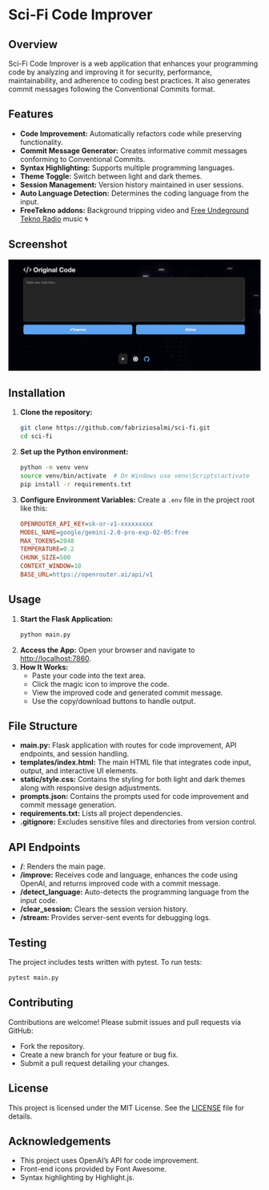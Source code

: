# Sci-Fi Code Improver

## Overview
Sci-Fi Code Improver is a web application that enhances your programming code by analyzing and improving it for security, performance, maintainability, and adherence to coding best practices. It also generates commit messages following the Conventional Commits format.

## Features
- **Code Improvement:** Automatically refactors code while preserving functionality.
- **Commit Message Generator:** Creates informative commit messages conforming to Conventional Commits.
- **Syntax Highlighting:** Supports multiple programming languages.
- **Theme Toggle:** Switch between light and dark themes.
- **Session Management:** Version history maintained in user sessions.
- **Auto Language Detection:** Determines the coding language from the input.
- **FreeTekno addons:** Background tripping video and [Free Undeground Tekno Radio](https://radio.free-tekno.com) music 🌀

## Screenshot

![screenshot](https://github.com/fabriziosalmi/sci-fi/blob/main/static/sci-fi_screenshot.png?raw=true)

## Installation
1. **Clone the repository:**
   ```bash
   git clone https://github.com/fabriziosalmi/sci-fi.git
   cd sci-fi
   ```
2. **Set up the Python environment:**
   ```bash
   python -m venv venv
   source venv/bin/activate  # On Windows use venv\Scripts\activate
   pip install -r requirements.txt
   ```
3. **Configure Environment Variables:**
   Create a `.env` file in the project root like this:
   ```ini
   OPENROUTER_API_KEY=sk-or-v1-xxxxxxxxx
   MODEL_NAME=google/gemini-2.0-pro-exp-02-05:free
   MAX_TOKENS=2048
   TEMPERATURE=0.2
   CHUNK_SIZE=500
   CONTEXT_WINDOW=10
   BASE_URL=https://openrouter.ai/api/v1
   ```

## Usage
1. **Start the Flask Application:**
   ```bash
   python main.py
   ```
2. **Access the App:**
   Open your browser and navigate to [http://localhost:7860](http://localhost:7860).
3. **How It Works:**
   - Paste your code into the text area.
   - Click the magic icon to improve the code.
   - View the improved code and generated commit message.
   - Use the copy/download buttons to handle output.

## File Structure
- **main.py:** Flask application with routes for code improvement, API endpoints, and session handling.
- **templates/index.html:** The main HTML file that integrates code input, output, and interactive UI elements.
- **static/style.css:** Contains the styling for both light and dark themes along with responsive design adjustments.
- **prompts.json:** Contains the prompts used for code improvement and commit message generation.
- **requirements.txt:** Lists all project dependencies.
- **.gitignore:** Excludes sensitive files and directories from version control.

## API Endpoints
- **/**: Renders the main page.
- **/improve:** Receives code and language, enhances the code using OpenAI, and returns improved code with a commit message.
- **/detect_language:** Auto-detects the programming language from the input code.
- **/clear_session:** Clears the session version history.
- **/stream:** Provides server-sent events for debugging logs.

## Testing
The project includes tests written with pytest. To run tests:
```bash
pytest main.py
```

## Contributing
Contributions are welcome! Please submit issues and pull requests via GitHub:
- Fork the repository.
- Create a new branch for your feature or bug fix.
- Submit a pull request detailing your changes.

## License
This project is licensed under the MIT License. See the [LICENSE](./LICENSE) file for details.

## Acknowledgements
- This project uses OpenAI’s API for code improvement.
- Front-end icons provided by Font Awesome.
- Syntax highlighting by Highlight.js.
